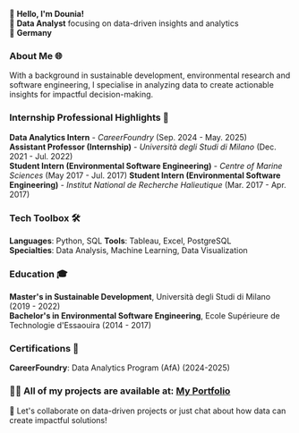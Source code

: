 👋 **Hello, I'm Dounia!**  
🚀 **Data Analyst** focusing on data-driven insights and analytics  
📍 **Germany**  


### About Me 🌐  
With a background in sustainable development, environmental research and software engineering, I specialise in analyzing data to create actionable insights for impactful decision-making.

### Internship Professional Highlights 🌟   
**Data Analytics Intern** - *CareerFoundry* (Sep. 2024 - May. 2025)  
**Assistant Professor (Internship)** - *Università degli Studi di Milano* (Dec. 2021 - Jul. 2022)   
**Student Intern (Environmental Software Engineering)** - *Centre of Marine Sciences* (May 2017 - Jul. 2017)
**Student Intern (Environmental Software Engineering)** - *Institut National de Recherche Halieutique* (Mar. 2017 - Apr. 2017)  

### Tech Toolbox 🛠️  
**Languages**: Python, SQL
**Tools**: Tableau, Excel, PostgreSQL  
**Specialties**: Data Analysis, Machine Learning, Data Visualization

### Education 🎓  
**Master's in Sustainable Development**, Università degli Studi di Milano (2019 - 2022)  
**Bachelor's in Environmental Software Engineering**, Ecole Supérieure de Technologie d'Essaouira (2014 - 2017)  

### Certifications 📜  
**CareerFoundry**: Data Analytics Program (AfA) (2024-2025) 

### 👨‍💻 All of my projects are available at: [My Portfolio](https://github.com/dounia-elyou/dounia-elyou/blob/main/Portfolio.pdf)


🔗 Let's collaborate on data-driven projects or just chat about how data can create impactful solutions!
